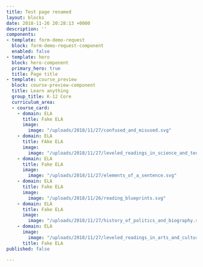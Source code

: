 ```yaml
---
title: Test page renamed
layout: blocks
date: 2018-11-26 20:28:13 +0000
description: ''
components:
- template: form-demo-request
  block: form-demo-request-component
  enabled: false
- template: hero
  block: hero-component
  primary_hero: true
  title: Page title
- template: course_preview
  block: course-preview-component
  title: Learn anything
  group_title: K-12 Core
  curriculum_area:
  - course_card:
    - domain: ELA
      title: Fake ELA
      image:
        image: "/uploads/2018/11/27/confused_and_misused.svg"
    - domain: ELA
      title: FAke ELA
      image:
        image: "/uploads/2018/11/27/leveled_readings_in_science_and_technology.svg"
    - domain: ELA
      title: Fake ELA
      image:
        image: "/uploads/2018/11/27/elements_of_a_sentence.svg"
    - domain: ELA
      title: Fake ELA
      image:
        image: "/uploads/2018/11/26/reading_blueprints.svg"
    - domain: ELA
      title: Fake ELA
      image:
        image: "/uploads/2018/11/27/history_of_politics_and_biography.svg"
    - domain: ELA
      image:
        image: "/uploads/2018/11/27/leveled_readings_in_arts_and_culture.svg"
      title: Fake ELA
published: false

---
```

